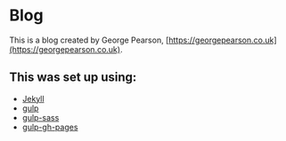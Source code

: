 # Blog

This is a blog created by George Pearson, [https://georgepearson.co.uk](https://georgepearson.co.uk).

## This was set up using:
 - [Jekyll](https://jekyllrb.com/)
 - [gulp](https://gulpjs.com/)
 - [gulp-sass](https://www.npmjs.com/package/gulp-sass)
 - [gulp-gh-pages](https://www.npmjs.com/package/gulp-gh-pages)